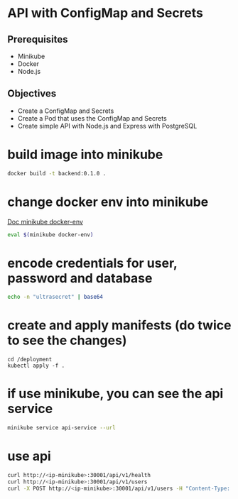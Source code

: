 # API with ConfigMap and Secrets

## Prerequisites

- Minikube
- Docker
- Node.js

## Objectives

- Create a ConfigMap and Secrets
- Create a Pod that uses the ConfigMap and Secrets
- Create simple API with Node.js and Express with PostgreSQL

# build image into minikube

```bash
docker build -t backend:0.1.0 .
```

# change docker env into minikube

[Doc minikube docker-env](https://minikube.sigs.k8s.io/docs/commands/docker-env/)

```bash
eval $(minikube docker-env)
```

# encode credentials for user, password and database

```bash
echo -n "ultrasecret" | base64
```

# create and apply manifests (do twice to see the changes)

```
cd /deployment
kubectl apply -f .
```

# if use minikube, you can see the api service

```bash
minikube service api-service --url
```

# use api

```bash
curl http://<ip-minikube>:30001/api/v1/health
curl http://<ip-minikube>:30001/api/v1/users
curl -X POST http://<ip-minikube>:30001/api/v1/users -H "Content-Type: application/json" -d '{"name": "John", "email": "john@example.com"}'
```
